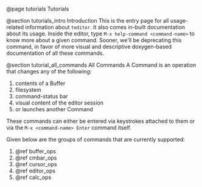 @page tutorials Tutorials

@section tutorials_intro Introduction
This is the entry page for all usage-related information about `teditor`. It
also comes in-built documentation about its usage. Inside the editor, type
`M-x help-command <command-name>` to know more about a given command. Sooner,
we'll be deprecating this command, in favor of more visual and descriptive
doxygen-based documentation of all these commands.

@section tutorial_all_commands All Commands
A Command is an operation that changes any of the following:
1. contents of a Buffer
2. filesystem
3. command-status bar
4. visual content of the editor session
5. or launches another Command

These commands can either be entered via keystrokes attached to them or via the
`M-x <command-name> Enter` command itself.

Given below are the groups of commands that are currently supported:
1. @ref buffer_ops
2. @ref cmbar_ops
3. @ref cursor_ops
4. @ref editor_ops
5. @ref calc_ops
